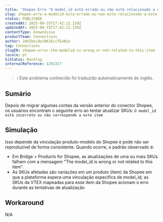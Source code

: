 ```yaml
---
title: 'Shopee Erro "O model_id está errado ou não está relacionado a este item"'
slug: shopee-erro-o-modelid-esta-errado-ou-nao-esta-relacionado-a-este-item
status: PUBLISHED
createdAt: 2025-09-15T17:42:12.139Z
updatedAt: 2025-09-15T17:42:12.139Z
contentType: knownIssue
productTeam: Connections
author: 2mXZkbi0oi061KicTExNjo
tag: Connections
slugEN: shopee-error-the-modelid-is-wrong-or-not-related-to-this-item
locale: pt
kiStatus: Backlog
internalReference: 1292317
---
```


>ℹ️ Este problema conhecido foi traduzido automaticamente do inglês.

## Sumário


Depois de migrar algumas contas da versão anterior do conector Shopee, os usuários encontram o seguinte erro ao tentar atualizar SKUs:
`O model_id está incorreto ou não corresponde a este item`
## Simulação


Isso depende da vinculação produto-modelo do Shopee e pode não ser reproduzível de forma consistente. Quando ocorre, o padrão observado é:

- Em Bridge > Products for Shopee, as atualizações de uma ou mais SKUs falham com a mensagem "The model_id is wrong or not related to this item".
- As SKUs afetadas são variações em um produto (item) da Shopee em que a plataforma espera uma vinculação específica de model_id; as SKUs da VTEX mapeadas para esse item da Shopee acionam o erro durante as tentativas de atualização
## Workaround


N/A



